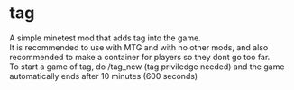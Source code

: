 # tag
A simple minetest mod that adds tag into the game.<br>
It is recommended to use with MTG and with no other mods, and also recommended to make a container for players so they dont go too far.<br>
To start a game of tag, do /tag_new (tag priviledge needed) and the game automatically ends after 10 minutes (600 seconds)
